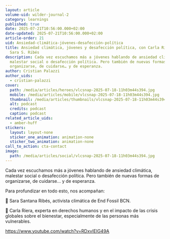 ```yaml
---
layout: article
volume-uid: wilder-journal-2
category: learnings
published: true
date: 2025-07-21T10:56:00.000+02:00
date-updated: 2025-07-21T10:56:00.000+02:00
article-order: 21
uid: Ansiedad-climática-jóvenes-desafección-política
title: Ansiedad climática, jóvenes y desafección política, con Carla Riera y
  Sara S. Ribés
description: Cada vez escuchamos más a jóvenes hablando de ansiedad climática,
  malestar social o desafección política. Pero también de nuevas formas de
  organizarse, de cuidarse… y de esperanza.
author: Cristian Palazzi
author_uids:
  - cristian-palazzi
cover:
  path: /media/articles/heroes/vlcsnap-2025-07-18-11h03m44s394.jpg
  mobile: /media/articles/mobile/vlcsnap-2025-07-18-11h03m44s394.jpg
  thumbnail: /media/articles/thumbnails/vlcsnap-2025-07-18-11h03m44s394.jpg
  alt: podcast
  credits: podcast
  caption: podcast
related_article_uids:
  - amber-huff
stickers:
  layout: layout-none
  sticker_one_animation: animation-none
  sticker_two_animation: animation-none
call_to_action: cta-contact
image:
  path: /media/articles/social/vlcsnap-2025-07-18-11h03m44s394.jpg
---
```

Cada vez escuchamos más a jóvenes hablando de ansiedad climática, malestar social o desafección política. Pero también de nuevas formas de organizarse, de cuidarse… y de esperanza. 

Para profundizar en todo esto, nos acompañan: 

💬 Sara Santana Ribés, activista climática de End Fossil BCN. 

💬 Carla Riera, experta en derechos humanos y en el impacto de las crisis globales sobre el bienestar, especialmente de las personas más vulnerables. 

https://www.youtube.com/watch?v=RDxvIEIG49A
